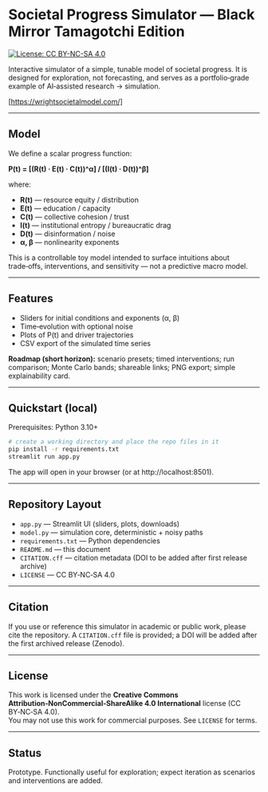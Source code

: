 # Societal Progress Simulator — Black Mirror Tamagotchi Edition

[![License: CC BY-NC-SA 4.0](https://img.shields.io/badge/License-CC%20BY--NC--SA%204.0-lightgrey.svg)](https://creativecommons.org/licenses/by-nc-sa/4.0/)

Interactive simulator of a simple, tunable model of societal progress. It is designed for exploration, not forecasting, and serves as a portfolio‑grade example of AI‑assisted research → simulation.

[https://wrightsocietalmodel.com/]

---

## Model

We define a scalar progress function:

**P(t) = [(R(t) · E(t) · C(t))^α] / [(I(t) · D(t))^β]**

where:

- **R(t)** — resource equity / distribution  
- **E(t)** — education / capacity  
- **C(t)** — collective cohesion / trust  
- **I(t)** — institutional entropy / bureaucratic drag  
- **D(t)** — disinformation / noise  
- **α, β** — nonlinearity exponents

This is a controllable toy model intended to surface intuitions about trade‑offs, interventions, and sensitivity — not a predictive macro model.

---

## Features

- Sliders for initial conditions and exponents (α, β)
- Time‑evolution with optional noise
- Plots of P(t) and driver trajectories
- CSV export of the simulated time series

**Roadmap (short horizon):** scenario presets; timed interventions; run comparison; Monte Carlo bands; shareable links; PNG export; simple explainability card.

---

## Quickstart (local)

Prerequisites: Python 3.10+

```bash
# create a working directory and place the repo files in it
pip install -r requirements.txt
streamlit run app.py
```

The app will open in your browser (or at http://localhost:8501).

---

## Repository Layout

- `app.py` — Streamlit UI (sliders, plots, downloads)
- `model.py` — simulation core, deterministic + noisy paths
- `requirements.txt` — Python dependencies
- `README.md` — this document
- `CITATION.cff` — citation metadata (DOI to be added after first release archive)
- `LICENSE` — CC BY‑NC‑SA 4.0

---

## Citation

If you use or reference this simulator in academic or public work, please cite the repository. A `CITATION.cff` file is provided; a DOI will be added after the first archived release (Zenodo).

---

## License

This work is licensed under the **Creative Commons Attribution‑NonCommercial‑ShareAlike 4.0 International** license (CC BY‑NC‑SA 4.0).  
You may not use this work for commercial purposes. See `LICENSE` for terms.

---

## Status

Prototype. Functionally useful for exploration; expect iteration as scenarios and interventions are added.
